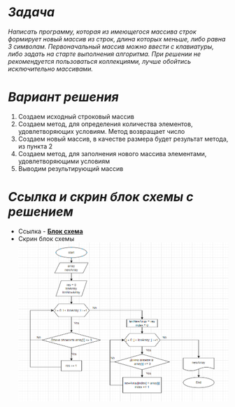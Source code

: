# *Задача*
*Написать программу, которая из имеющегося массива строк формирует новый массив из строк, длина которых меньше, либо равна 3 символам. Первоначальный массив можно ввести с клавиатуры, либо задать на старте выполнения алгоритма. При решении не рекомендуется пользоваться коллекциями, лучше обойтись исключительно массивами.*

# *Вариант решения*
1. Создаем исходный строковый массив
2. Создаем метод, для определения 
количества элементов, удовлетворяющих условиям. Метод возвращает число
3. Создаем новый массив, в качестве размера будет результат метода, из пункта 2
4. Создаем метод, для заполнения нового массива элементами, удовлетворяющими условиям
5. Выводим результирующий массив 
# *Ссылка и скрин блок схемы с решением*
* Ссылка - [**Блок схема**](https://app.diagrams.net/#G1W_pSHyTlLcMvOpt5wE-pyQ2pzLQV3uGB#%7B%22pageId%22%3A%22BDz6f1bbFMQQwcU9Wdew%22%7D)
* Скрин блок схемы
![Изображение](image/screen.png)

